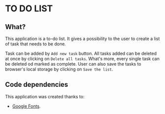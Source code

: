 # TO DO LIST 

## What?

This application is a to-do list. It gives a possibility to the user to create a list of task that needs to be done. 

Task can be added by `Add new task` button.
All tasks added can be deleted at once by clicking on `Delete all tasks`. What's more, every single task can be deleted od marked as complete.
User can also save the tasks to browser's local storage by clicking on `Save the list`.

## Code dependencies

This application was created thanks to:
* [Google Fonts](https://fonts.google.com/).